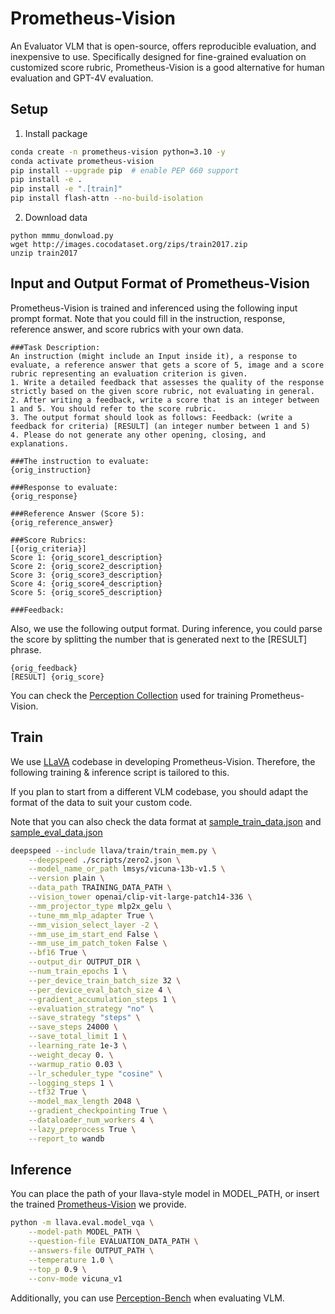 # Prometheus-Vision
An Evaluator VLM that is open-source, offers reproducible evaluation, and inexpensive to use. Specifically designed for fine-grained evaluation on customized score rubric, Prometheus-Vision is a good alternative for human evaluation and GPT-4V evaluation.
## Setup
1. Install package
```bash
conda create -n prometheus-vision python=3.10 -y
conda activate prometheus-vision
pip install --upgrade pip  # enable PEP 660 support
pip install -e .
pip install -e ".[train]"
pip install flash-attn --no-build-isolation
```
2. Download data
```
python mmmu_donwload.py
wget http://images.cocodataset.org/zips/train2017.zip
unzip train2017
```
## Input and Output Format of Prometheus-Vision
Prometheus-Vision is trained and inferenced using the following input prompt format. Note that you could fill in the instruction, response, reference answer, and score rubrics with your own data.
```text
###Task Description:
An instruction (might include an Input inside it), a response to evaluate, a reference answer that gets a score of 5, image and a score rubric representing an evaluation criterion is given.
1. Write a detailed feedback that assesses the quality of the response strictly based on the given score rubric, not evaluating in general.
2. After writing a feedback, write a score that is an integer between 1 and 5. You should refer to the score rubric.
3. The output format should look as follows: Feedback: (write a feedback for criteria) [RESULT] (an integer number between 1 and 5)
4. Please do not generate any other opening, closing, and explanations.

###The instruction to evaluate:
{orig_instruction}

###Response to evaluate:
{orig_response}

###Reference Answer (Score 5):
{orig_reference_answer}

###Score Rubrics:
[{orig_criteria}]
Score 1: {orig_score1_description}
Score 2: {orig_score2_description}
Score 3: {orig_score3_description}
Score 4: {orig_score4_description}
Score 5: {orig_score5_description}

###Feedback:
```
Also, we use the following output format. During inference, you could parse the score by splitting the number that is generated next to the [RESULT] phrase.
```text
{orig_feedback}
[RESULT] {orig_score}
```
You can check the [Perception Collection](https://huggingface.co/datasets/kaist-ai/Perception-Collection) used for training Prometheus-Vision.
## Train
We use [LLaVA](https://github.com/haotian-liu/LLaVA) codebase in developing Prometheus-Vision. Therefore, the following training & inference script is tailored to this. <br>

If you plan to start from a different VLM codebase, you should adapt the format of the data to suit your custom code. <br>

Note that you can also check the data format at [sample_train_data.json](https://github.com/kaistAI/prometheus-vision/blob/main/sample_train_data.json) and [sample_eval_data.json](https://github.com/kaistAI/prometheus-vision/blob/main/sample_train_data.json)
```bash
deepspeed --include llava/train/train_mem.py \
    --deepspeed ./scripts/zero2.json \
    --model_name_or_path lmsys/vicuna-13b-v1.5 \
    --version plain \
    --data_path TRAINING_DATA_PATH \
    --vision_tower openai/clip-vit-large-patch14-336 \
    --mm_projector_type mlp2x_gelu \
    --tune_mm_mlp_adapter True \
    --mm_vision_select_layer -2 \
    --mm_use_im_start_end False \
    --mm_use_im_patch_token False \
    --bf16 True \
    --output_dir OUTPUT_DIR \
    --num_train_epochs 1 \
    --per_device_train_batch_size 32 \
    --per_device_eval_batch_size 4 \
    --gradient_accumulation_steps 1 \
    --evaluation_strategy "no" \
    --save_strategy "steps" \
    --save_steps 24000 \
    --save_total_limit 1 \
    --learning_rate 1e-3 \
    --weight_decay 0. \
    --warmup_ratio 0.03 \
    --lr_scheduler_type "cosine" \
    --logging_steps 1 \
    --tf32 True \
    --model_max_length 2048 \
    --gradient_checkpointing True \
    --dataloader_num_workers 4 \
    --lazy_preprocess True \
    --report_to wandb
```
## Inference
You can place the path of your llava-style model in MODEL_PATH, or insert the trained [Prometheus-Vision](https://huggingface.co/kaist-ai/prometheus-vision-13b-v1.0) we provide.
```bash
python -m llava.eval.model_vqa \
    --model-path MODEL_PATH \
    --question-file EVALUATION_DATA_PATH \
    --answers-file OUTPUT_PATH \
    --temperature 1.0 \
    --top_p 0.9 \
    --conv-mode vicuna_v1
```
Additionally, you can use [Perception-Bench](https://huggingface.co/datasets/kaist-ai/Perception-Bench) when evaluating VLM.
